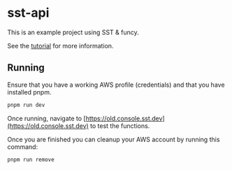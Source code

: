 # sst-api

This is an example project using SST & funcy.

See the [tutorial](https://sst.dev/examples/how-to-create-a-rest-api-with-serverless.html) for more information.

## Running

Ensure that you have a working AWS profile (credentials) and that you have installed pnpm.

```bash
pnpm run dev
```

Once running, navigate to [https://old.console.sst.dev](https://old.console.sst.dev) to test the functions.

Once you are finished you can cleanup your AWS account by running this command:

```bash
pnpm run remove
```
